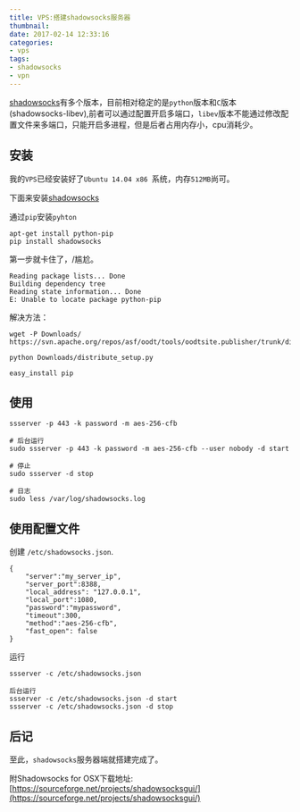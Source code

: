 ```yaml
---
title: VPS:搭建shadowsocks服务器
thumbnail: 
date: 2017-02-14 12:33:16
categories:
- vps
tags:
- shadowsocks
- vpn
---
```



[shadowsocks](https://github.com/shadowsocks/shadowsocks/tree/master)有多个版本，目前相对稳定的是`python`版本和`C`版本(shadowsocks-libev),前者可以通过配置开启多端口，`libev`版本不能通过修改配置文件来多端口，只能开启多进程，但是后者占用内存小，cpu消耗少。

## 安装

我的`VPS`已经安装好了`Ubuntu 14.04 x86 `系统，内存`512MB`尚可。

下面来安装[shadowsocks](https://github.com/shadowsocks/shadowsocks/tree/master)
<!--more-->
通过`pip`安装`pyhton`
```
apt-get install python-pip
pip install shadowsocks
```
第一步就卡住了，/尴尬。
```
Reading package lists... Done
Building dependency tree       
Reading state information... Done
E: Unable to locate package python-pip
```

解决方法：
```
wget -P Downloads/ https://svn.apache.org/repos/asf/oodt/tools/oodtsite.publisher/trunk/distribute_setup.py

python Downloads/distribute_setup.py

easy_install pip
```

## 使用

```
ssserver -p 443 -k password -m aes-256-cfb

# 后台运行
sudo ssserver -p 443 -k password -m aes-256-cfb --user nobody -d start

# 停止
sudo ssserver -d stop

# 日志
sudo less /var/log/shadowsocks.log
```

## 使用配置文件

创建 `/etc/shadowsocks.json`.

```
{
    "server":"my_server_ip",
    "server_port":8388,
    "local_address": "127.0.0.1",
    "local_port":1080,
    "password":"mypassword",
    "timeout":300,
    "method":"aes-256-cfb",
    "fast_open": false
}
```

运行

```
ssserver -c /etc/shadowsocks.json

后台运行
ssserver -c /etc/shadowsocks.json -d start
ssserver -c /etc/shadowsocks.json -d stop
```

## 后记

至此，`shadowsocks`服务器端就搭建完成了。

附Shadowsocks for OSX下载地址:[https://sourceforge.net/projects/shadowsocksgui/](https://sourceforge.net/projects/shadowsocksgui/)





